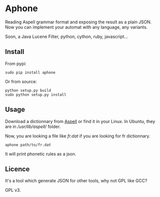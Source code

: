 Aphone
======

Reading Aspell grammar format and exposing the result as a plain JSON.
Now you can implement your automat with any language, any variants.

Soon, a Java Lucene Filter, python, cython, ruby, javascript…

Install
-------

From pypi:

    sudo pip install aphone

Or from source:

    python setup.py build
    sudo python setup.py install

Usage
-----

Download a dictionnary from [Aspell](ftp://ftp.gnu.org/gnu/aspell/dict/0index.html)
or find it in your Linux. In Ubuntu, they are in _/usr/lib/aspell/_ folder.

Now, you are looking a file like _fr.dat_ if you are looking for fr dictionnary.

    aphone path/to/fr.dat

It will print phonetic rules as a json.

Licence
-------

It's a tool which generate JSON for other tools, why not GPL like GCC?

GPL v3.
